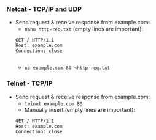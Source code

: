 ### Netcat - TCP/IP and UDP
* Send request & receive response from example.com:
  * `nano http-req.txt` (empty lines are important):
  ```
  GET / HTTP/1.1
  Host: example.com
  Connection: close
  
  
  ```
  * `nc example.com 80 <http-req.txt`

### Telnet  - TCP/IP
* Send request & receive response from example.com:
  * `telnet example.com 80`
  * Manually insert (empty lines are important):
  ```
  GET / HTTP/1.1
  Host: example.com
  Connection: close
  
  
  ```
